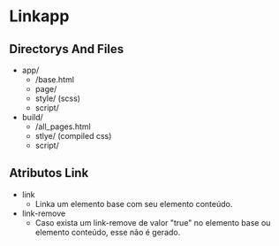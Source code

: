 # Linkapp
## Directorys And Files
* app/ 
    * /base.html
    * page/
    * style/ (scss)
    * script/ 
* build/
    * /all_pages.html
    * stlye/ (compiled css)
    * script/

## Atributos Link
* link
    - Linka um elemento base com seu elemento conteúdo.
* link-remove
    - Caso exista um link-remove de valor "true" no elemento base ou elemento conteúdo, esse não é gerado. 